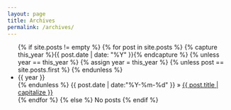 ```yaml
---
layout: page
title: Archives
permalink: /archives/
---
```

<!-- 根据年份显示 -->
<ul class="tags-box">
	{% if site.posts != empty %}
		{% for post in site.posts %}
			{% capture this_year %}{{ post.date | date: "%Y" }}{% endcapture %}
			{% unless year == this_year %}
				{% assign year = this_year %}
				{% unless post == site.posts.first %}
				{% endunless %}
				<li id="{{ year }}">{{ year }}</li>
			{% endunless %}
			<time datetime="{{ post.date | date:"%Y-%m-%d" }}">
				{{ post.date | date:"%Y-%m-%d" }}
			</time>
			&raquo; 
			<a href="{{ site.baseurl }}{{ post.url }}">{{ post.title | capitalize }}</a><br />
		{% endfor %}
	{% else %}
		<span>No posts</span>
	{% endif %}
</ul>

